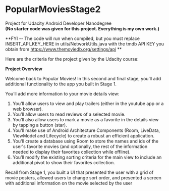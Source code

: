 # PopularMoviesStage2
Project for Udacity Android Developer Nanodegree  
**(No starter code was given for this project. Everything is my own work.)**

**FYI -- The code will run when compiled, but you must replace INSERT_API_KEY_HERE in utils/NetworkUtils.java with the tmdb API KEY you obtain from https://www.themoviedb.org/settings/api **

Here are the criteria for the project given by the Udacity course:

**Project Overview**

Welcome back to Popular Movies! In this second and final stage, you’ll add additional functionality to the app you built in Stage 1.

You’ll add more information to your movie details view:

1. You’ll allow users to view and play trailers (either in the youtube app or a web browser).
2. You’ll allow users to read reviews of a selected movie.
3. You’ll also allow users to mark a movie as a favorite in the details view by tapping a button (star).
4. You'll make use of Android Architecture Components (Room, LiveData, ViewModel and Lifecycle) to create a robust an efficient application.
5. You'll create a database using Room to store the names and ids of the user's favorite movies (and optionally, the rest of the information needed to display their favorites collection while offline).
6. You’ll modify the existing sorting criteria for the main view to include an additional pivot to show their favorites collection.

Recall from Stage 1, you built a UI that presented the user with a grid of movie posters, allowed users to change sort order, and presented a screen with additional information on the movie selected by the user
